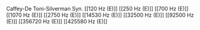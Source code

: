Caffey-De Toni-Silverman Syn.
[[120 Hz (E)]]
[[250 Hz (E)]]
[[700 Hz (E)]]
[[1070 Hz (E)]]
[[2750 Hz (E)]]
[[14530 Hz (E)]]
[[32500 Hz (E)]]
[[92500 Hz (E)]]
[[356720 Hz (E)]]
[[425580 Hz (E)]]